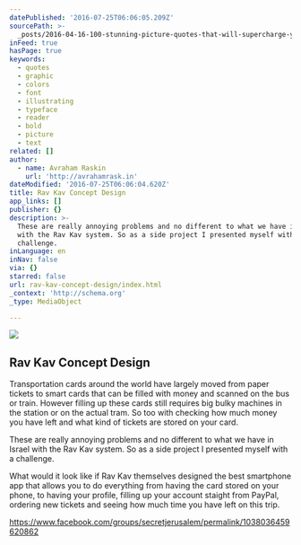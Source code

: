 ```yaml
---
datePublished: '2016-07-25T06:06:05.209Z'
sourcePath: >-
  _posts/2016-04-16-100-stunning-picture-quotes-that-will-supercharge-your-creat.md
inFeed: true
hasPage: true
keywords:
  - quotes
  - graphic
  - colors
  - font
  - illustrating
  - typeface
  - reader
  - bold
  - picture
  - text
related: []
author:
  - name: Avraham Raskin
    url: 'http://avrahamrask.in'
dateModified: '2016-07-25T06:06:04.620Z'
title: Rav Kav Concept Design
app_links: []
publisher: {}
description: >-
  These are really annoying problems and no different to what we have in Israel
  with the Rav Kav system. So as a side project I presented myself with a
  challenge.
inLanguage: en
inNav: false
via: {}
starred: false
url: rav-kav-concept-design/index.html
_context: 'http://schema.org'
_type: MediaObject

---
```

<article style=""><img src="https://s3-us-west-2.amazonaws.com/the-grid-img/p/099e88402d41a01035420958f28baef8acb07009.png" /><h1>Rav Kav Concept Design</h1><p>Transportation cards around the world have largely moved from paper tickets to smart cards that can be filled with money and scanned on the bus or train. However filling up these cards still requires big bulky machines in the station or on the actual tram. So too with checking how much money you have left and what kind of tickets are stored on your card.</p></article>

These are really annoying problems and no different to what we have in Israel with the Rav Kav system. So as a side project I presented myself with a challenge.

What would it look like if Rav Kav themselves designed the best smartphone app that allows you to do everything from having the card stored on your phone, to having your profile, filling up your account staight from PayPal, ordering new tickets and seeing how much time you have left on this trip.

https://www.facebook.com/groups/secretjerusalem/permalink/1038036459620862